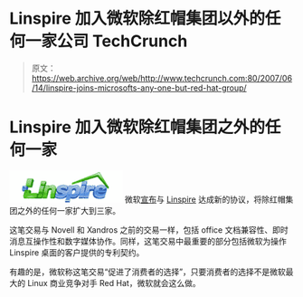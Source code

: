 # Linspire 加入微软除红帽集团以外的任何一家公司 TechCrunch

> 原文：<https://web.archive.org/web/http://www.techcrunch.com:80/2007/06/14/linspire-joins-microsofts-any-one-but-red-hat-group/>

# Linspire 加入微软除红帽集团之外的任何一家

[![linspire.jpg](img/abed9081d1e405a760249c45920095b8.png)](https://web.archive.org/web/20221003211307/http://www.linspire.com/) 微软[宣布](https://web.archive.org/web/20221003211307/http://www.microsoft.com/presspass/press/2007/jun07/06-13LinspirePR.mspx?rss_fdn=Press%20Releases)与 [Linspire](https://web.archive.org/web/20221003211307/http://www.linspire.com/) 达成新的协议，将除红帽集团之外的任何一家扩大到三家。

这笔交易与 Novell 和 Xandros 之前的交易一样，包括 office 文档兼容性、即时消息互操作性和数字媒体协作。同样，这笔交易中最重要的部分包括微软为操作 Linspire 桌面的客户提供的专利契约。

有趣的是，微软称这笔交易“促进了消费者的选择”，只要消费者的选择不是微软最大的 Linux 商业竞争对手 Red Hat，微软就会这么做。